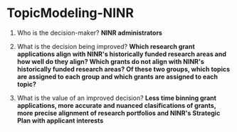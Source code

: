 # TopicModeling-NINR

1. Who is the decision-maker? **NINR administrators**

2. What is the decision being improved? **Which research grant applications align with NINR's historically funded research areas and how well do they align? Which grants do not align with NINR's historically funded research areas? Of these two groups, which topics are assigned to each group and which grants are assigned to each topic?**

3. What is the value of an improved decision? **Less time binning grant applications, more accurate and nuanced clasifications of grants, more precise alignment of research portfolios and NINR's Strategic Plan with applicant interests**
